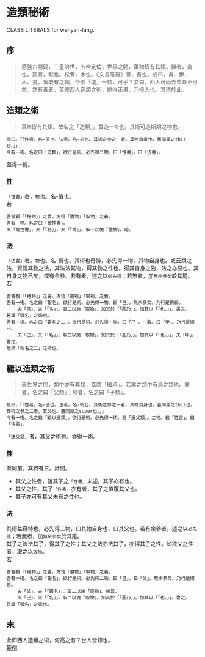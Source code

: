 # 造類秘術
CLASS LITERALS for wenyan-lang.

## 序
> 感盤古開闢，三皇治世，五帝定倫，世界之間，萬物皆有其類。雞者，禽也。狐者，獸也。松者，木也。《文言陰符》者，書也。或曰，禽、獸、木、書，皆既有之類，今欲「造」一類，可乎？又曰，西人可而吾輩蓋不可矣。然有善者，苦修西人造類之術，終得正果，乃授人也。其道於此。 

## 造類之術
> 萬`物`皆有其類。故名之「造類」，實造一`術`也，其術可造斯類之物也。
```
批曰。「「性者。名-值也，法者。名-術也。其術之参之一者。其物自身也。蓋同犀之this也。」」
今有一術。名之曰「造類」。欲行是術。必先得二物。曰「性書」。曰「法書」。
```
蓋得一術。
### 性
`「性書」`者，`物`也。名-值也。  
若
```
吾嘗觀「「格物」」之書。方悟「置物」「取物」之義。
吾有一物。名之曰「禽性書」。
夫「禽性書」。夫「「名」」。夫「「禽」」。取三以施「置物」。噫。
```
### 法
`「法書」`者。`物`也。名-術也。其術也奇特，必先得一物，其物自身也。或云類之法，實謂其物之法，其法法其物，得其物之性也。得其自身之物，法之亦易也。其自身之物已矣，或有余參。若有者，述之以`必先得`；若無者，加`無余參矣`於其尾。  
若
```
吾嘗觀「「格物」」之書。方悟「置物」「取物」之義。
吾有一術。名之曰「報名」。欲行是術。必先得一物。曰「己」。無余參矣。乃行是術曰。
    夫「己」。夫「「名」」。取二以施「取物」。加其於「「吾乃」」。加其以「「也。」」。書之。
是謂「報名」之術也。
吾有一術。名之曰「報名之二」。欲行是術。必先得一物。曰「己」。一數。曰「甲」。乃行是術曰。
    夫「己」。夫「「名」」。取二以施「取物」。加其於「「吾乃」」。加其以「「也。」」。夫「甲」。書之。
是謂「報名之二」之術也。
```

## 繼以造類之術
> 夫世界之間，類中亦有其類，蓋謂「繼承」。若禽之類中有鳥之類也。禽者，名之曰「父類」；鳥者，名之曰「子類」。
```
批曰。「「性者。名-值也。法者。名-術也。其術之参之一者。其物自身也。蓋同犀之this也。其術之参之二者。其父也。蓋同犀之super也。」」
今有一術。名之曰「繼以造類」。欲行是術。必先得一術。曰「造父類」。二物。曰「性書」。曰「法書」。
```
`「造父類」`者，其父之術也。亦得一術。
### 性
蓋同前。其特有三。計開。

- 其父之性者，雖其子之`「性書」`未述，其子亦有也。
- 其父之性，其子`「性書」`亦有者，其子之值覆其父也。
- 其子亦可有其父未有之性也。
### 法
其術益奇特也，必先得二物，曰其物自身也，曰其父也。若有余參者，述之以`必先得`；若無者，加`無余參矣`於其尾。  
其子之法法其子，得其子之性；其父之法亦法其子，亦得其子之性。如欲父之性者，取之以`取物`。  
若
```
吾嘗觀「「格物」」之書。方悟「置物」「取物」之義。
吾有一術。名之曰「報名」。欲行是術。必先得二物。曰「己」。曰「父」。無余參矣。乃行是術曰。
    夫「父」。夫「「報名」」。取二以施「取物」。施其。
    夫「己」。夫「「名」」。取二以施「取物」。加其於「「吾乃」」。加其以「「也。」」。書之。
是謂「報名」之術也。
```

## 末
此即西人造類之術，何高之有？世人皆知也。  
[範例](https://github.com/GLanguage/class-wy/tree/master/%E7%AF%84%E4%BE%8B)
